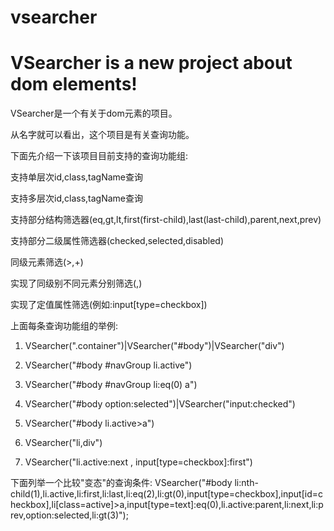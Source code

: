 vsearcher
=========
VSearcher is a new project about dom elements!
=========

VSearcher是一个有关于dom元素的项目。

从名字就可以看出，这个项目是有关查询功能。

下面先介绍一下该项目目前支持的查询功能组:

支持单层次id,class,tagName查询

支持多层次id,class,tagName查询

支持部分结构筛选器(eq,gt,lt,first(first-child),last(last-child),parent,next,prev)

支持部分二级属性筛选器(checked,selected,disabled)

同级元素筛选(>,+)

实现了同级别不同元素分别筛选(,)

实现了定值属性筛选(例如:input[type=checkbox])

上面每条查询功能组的举例: 
1. VSearcher(".container")|VSearcher("#body")|VSearcher("div")

2. VSearcher("#body #navGroup li.active")

3. VSearcher("#body #navGroup li:eq(0) a")

4. VSearcher("#body option:selected")|VSearcher("input:checked")

5. VSearcher("#body li.active>a")

6. VSearcher("li,div")

7. VSearcher("li.active:next , input[type=checkbox]:first")

下面列举一个比较"变态"的查询条件: VSearcher("#body li:nth-child(1),li.active,li:first,li:last,li:eq(2),li:gt(0),input[type=checkbox],input[id=checkbox],li[class=active]>a,input[type=text]:eq(0),li.active:parent,li:next,li:prev,option:selected,li:gt(3)");
